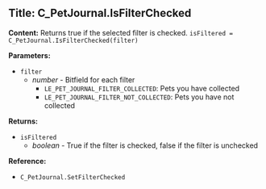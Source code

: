 ## Title: C_PetJournal.IsFilterChecked

**Content:**
Returns true if the selected filter is checked.
`isFiltered = C_PetJournal.IsFilterChecked(filter)`

**Parameters:**
- `filter`
  - *number* - Bitfield for each filter
    - `LE_PET_JOURNAL_FILTER_COLLECTED`: Pets you have collected
    - `LE_PET_JOURNAL_FILTER_NOT_COLLECTED`: Pets you have not collected

**Returns:**
- `isFiltered`
  - *boolean* - True if the filter is checked, false if the filter is unchecked

**Reference:**
- `C_PetJournal.SetFilterChecked`